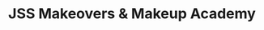 ---
title: "JSS Makeovers & Makeup Academy"
url: /jaipur/jss-makeovers-und-makeup-academy/
shop: Kosmetik
---